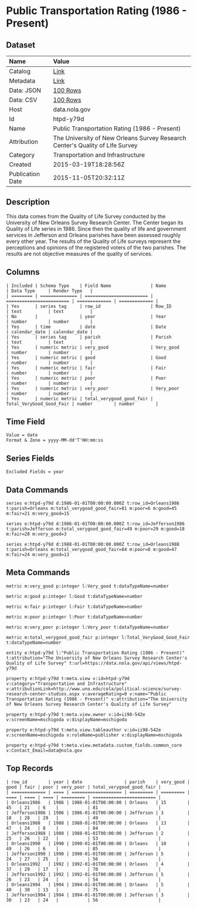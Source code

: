 # Public Transportation Rating (1986 - Present)

## Dataset

| Name | Value |
| :--- | :---- |
| Catalog | [Link](https://catalog.data.gov/dataset/public-transportation-rating-1986-present) |
| Metadata | [Link](https://data.nola.gov/api/views/htpd-y79d) |
| Data: JSON | [100 Rows](https://data.nola.gov/api/views/htpd-y79d/rows.json?max_rows=100) |
| Data: CSV | [100 Rows](https://data.nola.gov/api/views/htpd-y79d/rows.csv?max_rows=100) |
| Host | data.nola.gov |
| Id | htpd-y79d |
| Name | Public Transportation Rating (1986 - Present) |
| Attribution | The University of New Orleans Survey Research Center's Quality of Life Survey |
| Category | Transportation and Infrastructure |
| Created | 2015-03-19T18:28:56Z |
| Publication Date | 2015-11-05T20:32:11Z |

## Description

This data comes from the Quality of Life Survey conducted by the University of New Orleans Survey Research Center. The Center began its Quality of Life series in 1986. Since then the quality of life and government services in Jefferson and Orleans parishes have been assessed roughly every other year. The results of the Quality of Life surveys represent the perceptions and opinions of the registered voters of the two parishes. The results are not objective measures of the quality of services.

## Columns

```ls
| Included | Schema Type    | Field Name               | Name                     | Data Type     | Render Type   |
| ======== | ============== | ======================== | ======================== | ============= | ============= |
| Yes      | series tag     | row_id                   | Row_ID                   | text          | text          |
| No       |                | year                     | Year                     | number        | number        |
| Yes      | time           | date                     | Date                     | calendar_date | calendar_date |
| Yes      | series tag     | parish                   | Parish                   | text          | text          |
| Yes      | numeric metric | very_good                | Very_good                | number        | number        |
| Yes      | numeric metric | good                     | Good                     | number        | number        |
| Yes      | numeric metric | fair                     | Fair                     | number        | number        |
| Yes      | numeric metric | poor                     | Poor                     | number        | number        |
| Yes      | numeric metric | very_poor                | Very_poor                | number        | number        |
| Yes      | numeric metric | total_verygood_good_fair | Total_VeryGood_Good_Fair | number        | number        |
```

## Time Field

```ls
Value = date
Format & Zone = yyyy-MM-dd'T'HH:mm:ss
```

## Series Fields

```ls
Excluded Fields = year
```

## Data Commands

```ls
series e:htpd-y79d d:1986-01-01T00:00:00.000Z t:row_id=Orleans1986 t:parish=Orleans m:total_verygood_good_fair=81 m:poor=6 m:good=45 m:fair=21 m:very_good=15

series e:htpd-y79d d:1986-01-01T00:00:00.000Z t:row_id=Jefferson1986 t:parish=Jefferson m:total_verygood_good_fair=49 m:poor=29 m:good=18 m:fair=28 m:very_good=3

series e:htpd-y79d d:1988-01-01T00:00:00.000Z t:row_id=Orleans1988 t:parish=Orleans m:total_verygood_good_fair=84 m:poor=8 m:good=47 m:fair=24 m:very_good=13
```

## Meta Commands

```ls
metric m:very_good p:integer l:Very_good t:dataTypeName=number

metric m:good p:integer l:Good t:dataTypeName=number

metric m:fair p:integer l:Fair t:dataTypeName=number

metric m:poor p:integer l:Poor t:dataTypeName=number

metric m:very_poor p:integer l:Very_poor t:dataTypeName=number

metric m:total_verygood_good_fair p:integer l:Total_VeryGood_Good_Fair t:dataTypeName=number

entity e:htpd-y79d l:"Public Transportation Rating (1986 - Present)" t:attribution="The University of New Orleans Survey Research Center's Quality of Life Survey" t:url=https://data.nola.gov/api/views/htpd-y79d

property e:htpd-y79d t:meta.view v:id=htpd-y79d v:category="Transportation and Infrastructure" v:attributionLink=http://www.uno.edu/cola/political-science/survey-research-center-studies.aspx v:averageRating=0 v:name="Public Transportation Rating (1986 - Present)" v:attribution="The University of New Orleans Survey Research Center's Quality of Life Survey"

property e:htpd-y79d t:meta.view.owner v:id=ii98-542e v:screenName=mschigoda v:displayName=mschigoda

property e:htpd-y79d t:meta.view.tableauthor v:id=ii98-542e v:screenName=mschigoda v:roleName=publisher v:displayName=mschigoda

property e:htpd-y79d t:meta.view.metadata.custom_fields.common_core v:Contact_Email=data@nola.gov
```

## Top Records

```ls
| row_id        | year | date                | parish    | very_good | good | fair | poor | very_poor | total_verygood_good_fair | 
| ============= | ==== | =================== | ========= | ========= | ==== | ==== | ==== | ========= | ======================== | 
| Orleans1986   | 1986 | 1986-01-01T00:00:00 | Orleans   | 15        | 45   | 21   | 6    |           | 81                       | 
| Jefferson1986 | 1986 | 1986-01-01T00:00:00 | Jefferson | 3         | 18   | 28   | 29   |           | 49                       | 
| Orleans1988   | 1988 | 1988-01-01T00:00:00 | Orleans   | 13        | 47   | 24   | 8    |           | 84                       | 
| Jefferson1988 | 1988 | 1988-01-01T00:00:00 | Jefferson | 2         | 25   | 26   | 22   |           | 53                       | 
| Orleans1990   | 1990 | 1990-01-01T00:00:00 | Orleans   | 10        | 49   | 26   | 6    |           | 85                       | 
| Jefferson1990 | 1990 | 1990-01-01T00:00:00 | Jefferson | 5         | 24   | 27   | 25   |           | 56                       | 
| Orleans1992   | 1992 | 1992-01-01T00:00:00 | Orleans   | 4         | 37   | 29   | 17   |           | 70                       | 
| Jefferson1992 | 1992 | 1992-01-01T00:00:00 | Jefferson | 5         | 26   | 23   | 24   |           | 54                       | 
| Orleans1994   | 1994 | 1994-01-01T00:00:00 | Orleans   | 5         | 40   | 30   | 13   |           | 75                       | 
| Jefferson1994 | 1994 | 1994-01-01T00:00:00 | Jefferson | 3         | 30   | 23   | 24   |           | 56                       | 
```